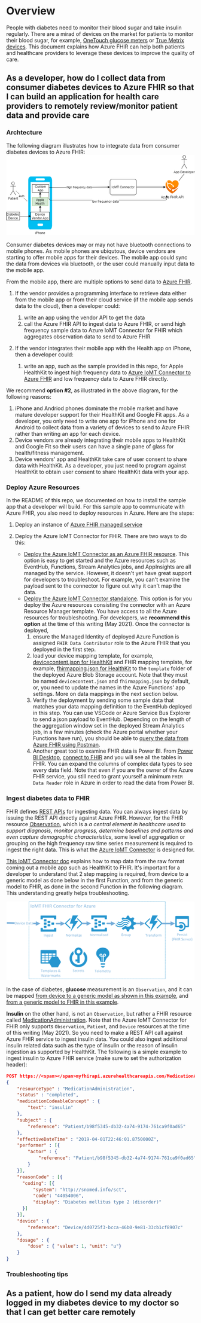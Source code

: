 # Overview

People with diabetes need to monitor their blood sugar and take insulin regularly. There are a mirad of devices on the market for patients to monitor their blood sugar, for example, [OneTouch glucose meters](https://www.onetouch.com/products) or [True Metrix devices](https://www.trividiahealth.com/products/blood-glucose-meters-test-strips/true-metrix-air/). This document explains how Azure FHIR can help both patients and healthcare providers to leverage these devices to improve the quality of care.

## As a developer, how do I collect data from consumer diabetes devices to Azure FHIR so that I can build an application for health care providers to remotely review/monitor patient data and provide care

### Archtecture

The following diagram illustrates how to integrate data from consumer diabetes devices to Azure FHIR:
![Alt text](Media/DiabetesDeviceToFHIR.png?raw=true "device_to_fhir")

Consumer diabetes devices may or may not have bluetooth connections to mobile phones. As mobile phones are ubiqutous, device vendors are starting to offer mobile apps for their devices. The mobile app could sync the data from devices via bluetooth, or the user could manually input data to the mobile app.

From the mobile app, there are multiple options to send data to [Azure FHIR](https://docs.microsoft.com/en-us/azure/healthcare-apis/fhir/overview).

1. If the vendor provides a programming interface to retrieve data either from the mobile app or from their cloud service (if the mobile app sends data to the cloud), then a developer could:

   1. write an app using the vendor API to get the data
   1. call the Azure FHIR API to ingest data to Azure FHIR, or send high frequency sample data to Azure IoMT Connector for FHIR which aggregates observation data to send to Azure FHIR

1. If the vendor integrates their mobile app with the Health app on iPhone, then a developer could:

   1. write an app, such as the sample provided in this repo, for Apple HealthKit to ingest high frequency data to [Azure IoMT Connector to Azure FHIR](https://github.com/microsoft/iomt-fhir/) and low frequency data to Azure FHIR directly.

We recommend **option #2**, as illustrated in the above diagram, for the following reasons:

1. iPhone and Andriod phones dominate the mobile market and have mature developer support for their HealthKit and Google Fit apps. As a developer, you only need to write one app for iPhone and one for Android to collect data from a variety of devices to send to Azure FHIR rather than writing an app for each device.
1. Device vendors are already integrating their mobile apps to HealthKit and Google Fit so their users can have a single pane of glass for health/fitness management.
1. Device vendors' app and HealthKit take care of user consent to share data with HealthKit. As a developer, you just need to program against HealthKit to obtain user consent to share HealthKit data with your app.

### Deploy Azure Resources

In the README of this repo, we documented on how to install the sample app that a developer will build. For this sample app to communicate with Azure FHIR, you also need to deploy resources in Azure. Here are the steps:

1. Deploy an instance of [Azure FHIR managed service](https://docs.microsoft.com/en-us/azure/healthcare-apis/fhir/fhir-paas-portal-quickstart)
1. Deploy the Azure IoMT Connector for FHIR. There are two ways to do this:

   - [Deploy the Azure IoMT Connector as an Azure FHIR resource](https://docs.microsoft.com/en-us/azure/healthcare-apis/fhir/iot-fhir-portal-quickstart). This option is easy to get started and the Azure resources such as EventHub, Functions, Stream Analytics jobs, and AppInsights are all managed by the service. However, it doesn't yet have great support for developers to troubleshoot. For example, you can't examine the payload sent to the connector to figure out why it can't map the data.
   - [Deploy the Azure IoMT Connector standalone](https://github.com/microsoft/iomt-fhir/blob/master/docs/ARMInstallationManagedIdentity.md). This option is for you deploy the Azure resources consisting the connector with an Azure Resource Manager template. You have access to all the Azure resources for troubleshooting. For developers, we **recommend this option** at the time of this writing (May 2021). Once the connector is deployed,
     1. ensure the Managed Identity of deployed Azure Function is assigned `FHIR Data Contributor` role to the Azure FHIR that you deployed in the first step.
     1. load your device mapping template, for example, [devicecontent.json for HealthKit](sample/templates/healthkitOnFhir/devicecontent.json) and FHIR mapping template, for example, [fhirmapping.json for HealthKit](sample/templates/healthkitOnFhir/fhirmapping.json) to the `template` folder of the deployed Azure Blob Storage account. Note that they must be named `devicecontent.json` and `fhirmapping.json` by default, or, you need to update the names in the Azure Functions' app settings. More on data mappings in the next section below.
     1. Verify the deployment by sending some sample data that matches your data mapping definition to the EventHub deployed in this step. You can use VSCode or Azure Service Bus Explorer to send a json payload to EventHub. Depending on the length of the aggregation window set in the deployed Stream Analytics job, in a few minutes (check the Azure portal whether your Functions have run), you should be able to [query the data from Azure FHIR using Postman](https://docs.microsoft.com/en-us/azure/healthcare-apis/fhir/access-fhir-postman-tutorial).
     1. Another great tool to examine FHIR data is Power BI. From [Power BI Desktop](https://powerbi.microsoft.com/en-us/desktop/), [connect to FHIR](https://docs.microsoft.com/en-us/power-query/connectors/fhir/fhir) and you will see all the tables in FHIR. You can expand the columns of complex data types to see every data field. Note that even if you are the owner of the Azure FHIR service, you still need to grant yourself a minimum `FHIR Data Reader` role in Azure in order to read the data from Power BI.

### Ingest diabetes data to FHIR

FHIR defines [REST APIs](https://www.hl7.org/fhir/http.html#3.1.0) for ingesting data. You can always ingest data by issuing the REST API directly against Azure FHIR. However, for the FHIR resource [Observation](https://www.hl7.org/fhir/observation.html), which is a _a central element in healthcare used to support diagnosis, monitor progress, determine baselines and patterns and even capture demographic characteristics_, some level of aggregation or grouping on the high frequency raw time series measurement is required to ingest the right data. This is what the [Azure IoMT Connector](https://github.com/microsoft/iomt-fhir) is designed for.

[This IoMT Connector doc](https://github.com/microsoft/iomt-fhir/blob/master/docs/Configuration.md) explains how to map data from the raw format coming out a mobile app such as HealthKit to FHIR. It's important for a developer to understand that 2 step mapping is required, from device to a generic model as done below in the first Function, and from the generic model to FHIR, as done in the second Function in the following diagram. This understanding greatly helps troubleshooting.

![Alt Text](https://github.com/microsoft/iomt-fhir/blob/master/images/iomtfhirconnectorazurearchitecture.png?raw=true "IoMT Connector to FHIR")

In the case of diabetes, **glucose** measurement is an `Observation`, and it can be mapped [from device to a generic model as shown in this example](sample/templates/healthkitOnFhir/devicecontent.json#L61), and [from a generic model to FHIR in this example](sample/templates/healthkitOnFhir/fhirmapping.json#L61).

**Insulin** on the other hand, is not an `Observation`, but rather a FHIR resource called [MedicationAdministration](https://www.hl7.org/fhir/medicationadministration.html). Note that the Azure IoMT Connector for FHIR only supports `Observation`, `Patient`, and `Device` resources at the time of this writing (May 2021). So you need to make a REST API call against Azure FHIR service to ingest insulin data. You could also ingest additional insulin related data such as the type of insulin or the reason of insulin ingestion as supported by HealthKit. The following is a simple example to ingest insulin to Azure FHIR service (make sure to set the authorization header):

```json
POST https://<span></span>myfhirapi.azurehealthcareapis.com/MedicationAdministration
{
    "resourceType" : "MedicationAdministration",
    "status" : "completed",
    "medicationCodeableConcept" : {
        "text": "insulin"
    },
    "subject" : {
        "reference": "Patient/b98f5345-db32-4a74-9174-761ca9f0ad65"
    },
    "effectiveDateTime" : "2019-04-01T22:46:01.8750000Z",
    "performer" : [{
        "actor" : {
            "reference": "Patient/b98f5345-db32-4a74-9174-761ca9f0ad65"
        }
    }],
    "reasonCode" : [{
      "coding": [{
          "system": "http://snomed.info/sct",
          "code": "44054006",
          "display": "Diabetes mellitus type 2 (disorder)"
      }]
    }],
    "device" : {
        "reference": "Device/4d0725f3-bcca-46b0-9e81-33cb1cf8907c"
    },
    "dosage" : {
        "dose" : { "value": 1, "unit": "u"}
    }
}
```

### Troubleshooting tips

## As a patient, how do I send my data already logged in my diabetes device to my doctor so that I can get better care remotely

```

```
